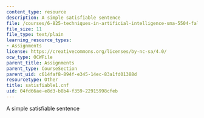 ```yaml
---
content_type: resource
description: A simple satisfiable sentence
file: /courses/6-825-techniques-in-artificial-intelligence-sma-5504-fall-2002/04fd66aee8d3b8b4f35922915998cfeb_satisfiable1.cnf
file_size: 11
file_type: text/plain
learning_resource_types:
- Assignments
license: https://creativecommons.org/licenses/by-nc-sa/4.0/
ocw_type: OCWFile
parent_title: Assignments
parent_type: CourseSection
parent_uid: c614faf8-894f-e345-14ec-83a1fd01388d
resourcetype: Other
title: satisfiable1.cnf
uid: 04fd66ae-e8d3-b8b4-f359-22915998cfeb
---
```

A simple satisfiable sentence